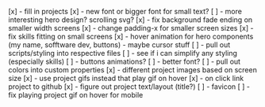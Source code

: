 [x] - fill in projects
[x] - new font or bigger font for small text?
[ ] - more interesting hero design? scrolling svg?
[x] - fix background fade ending on smaller width screens
[x] - change padding-x for smaller screen sizes
[x] - fix skills fitting on small screens
[x] - hover animation for hero components (my name, sofftware dev, buttons) - maybe cursor stuff
[ ] - pull out scripts/styling into respective files
[ ] - see if i can simplify any styling (especially skills)
[ ] - buttons animations?
[ ] - better font?
[ ] - pull out colors into custom properties
[x] - different project images based on screen size
[x] - use project gifs instead that play gif on hover
[x] - on click link project to github
[x] - figure out project text/layout (title?)
[ ] - favicon
[ ] - fix playing project gif on hover for mobile

